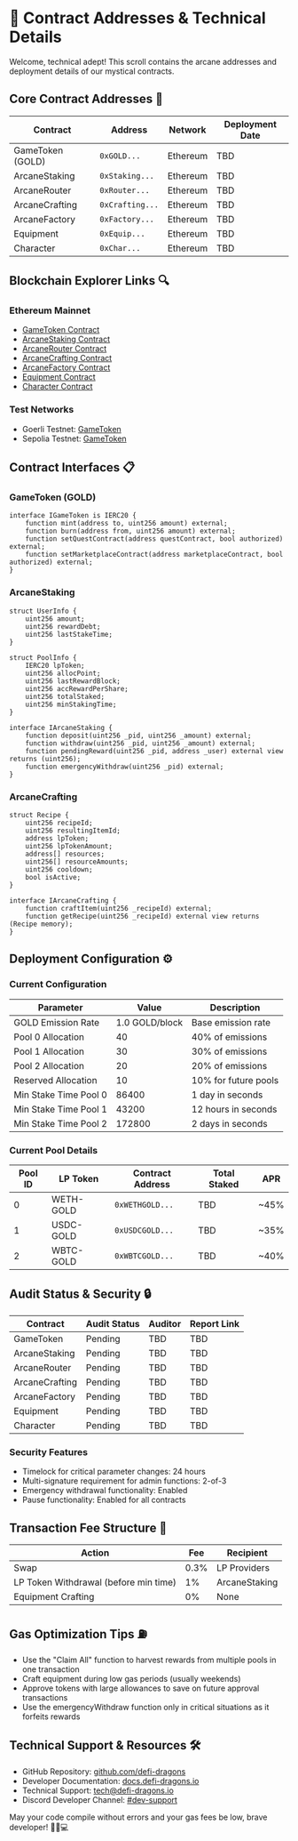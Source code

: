 # 📜 Contract Addresses & Technical Details

Welcome, technical adept! This scroll contains the arcane addresses and deployment details of our mystical contracts.

## Core Contract Addresses 🔮

| Contract | Address | Network | Deployment Date |
|----------|---------|---------|----------------|
| GameToken (GOLD) | `0xGOLD...` | Ethereum | TBD |
| ArcaneStaking | `0xStaking...` | Ethereum | TBD |
| ArcaneRouter | `0xRouter...` | Ethereum | TBD |
| ArcaneCrafting | `0xCrafting...` | Ethereum | TBD |
| ArcaneFactory | `0xFactory...` | Ethereum | TBD |
| Equipment | `0xEquip...` | Ethereum | TBD |
| Character | `0xChar...` | Ethereum | TBD |

## Blockchain Explorer Links 🔍

### Ethereum Mainnet
- [GameToken Contract](https://etherscan.io/address/0xGOLD...)
- [ArcaneStaking Contract](https://etherscan.io/address/0xStaking...)
- [ArcaneRouter Contract](https://etherscan.io/address/0xRouter...)
- [ArcaneCrafting Contract](https://etherscan.io/address/0xCrafting...)
- [ArcaneFactory Contract](https://etherscan.io/address/0xFactory...)
- [Equipment Contract](https://etherscan.io/address/0xEquip...)
- [Character Contract](https://etherscan.io/address/0xChar...)

### Test Networks
- Goerli Testnet: [GameToken](https://goerli.etherscan.io/address/0xTestGOLD...)
- Sepolia Testnet: [GameToken](https://sepolia.etherscan.io/address/0xTestGOLD...)

## Contract Interfaces 📋

### GameToken (GOLD)

```solidity
interface IGameToken is IERC20 {
    function mint(address to, uint256 amount) external;
    function burn(address from, uint256 amount) external;
    function setQuestContract(address questContract, bool authorized) external;
    function setMarketplaceContract(address marketplaceContract, bool authorized) external;
}
```

### ArcaneStaking

```solidity
struct UserInfo {
    uint256 amount;
    uint256 rewardDebt;
    uint256 lastStakeTime;
}

struct PoolInfo {
    IERC20 lpToken;
    uint256 allocPoint;
    uint256 lastRewardBlock;
    uint256 accRewardPerShare;
    uint256 totalStaked;
    uint256 minStakingTime;
}

interface IArcaneStaking {
    function deposit(uint256 _pid, uint256 _amount) external;
    function withdraw(uint256 _pid, uint256 _amount) external;
    function pendingReward(uint256 _pid, address _user) external view returns (uint256);
    function emergencyWithdraw(uint256 _pid) external;
}
```

### ArcaneCrafting

```solidity
struct Recipe {
    uint256 recipeId;
    uint256 resultingItemId;
    address lpToken;
    uint256 lpTokenAmount;
    address[] resources;
    uint256[] resourceAmounts;
    uint256 cooldown;
    bool isActive;
}

interface IArcaneCrafting {
    function craftItem(uint256 _recipeId) external;
    function getRecipe(uint256 _recipeId) external view returns (Recipe memory);
}
```

## Deployment Configuration ⚙️

### Current Configuration

| Parameter | Value | Description |
|-----------|-------|-------------|
| GOLD Emission Rate | 1.0 GOLD/block | Base emission rate |
| Pool 0 Allocation | 40 | 40% of emissions |
| Pool 1 Allocation | 30 | 30% of emissions |
| Pool 2 Allocation | 20 | 20% of emissions |
| Reserved Allocation | 10 | 10% for future pools |
| Min Stake Time Pool 0 | 86400 | 1 day in seconds |
| Min Stake Time Pool 1 | 43200 | 12 hours in seconds |
| Min Stake Time Pool 2 | 172800 | 2 days in seconds |

### Current Pool Details

| Pool ID | LP Token | Contract Address | Total Staked | APR |
|---------|----------|------------------|--------------|-----|
| 0 | WETH-GOLD | `0xWETHGOLD...` | TBD | ~45% |
| 1 | USDC-GOLD | `0xUSDCGOLD...` | TBD | ~35% |
| 2 | WBTC-GOLD | `0xWBTCGOLD...` | TBD | ~40% |

## Audit Status & Security 🔒

| Contract | Audit Status | Auditor | Report Link |
|----------|--------------|---------|-------------|
| GameToken | Pending | TBD | TBD |
| ArcaneStaking | Pending | TBD | TBD |
| ArcaneRouter | Pending | TBD | TBD |
| ArcaneCrafting | Pending | TBD | TBD |
| ArcaneFactory | Pending | TBD | TBD |
| Equipment | Pending | TBD | TBD |
| Character | Pending | TBD | TBD |

### Security Features

- Timelock for critical parameter changes: 24 hours
- Multi-signature requirement for admin functions: 2-of-3
- Emergency withdrawal functionality: Enabled
- Pause functionality: Enabled for all contracts

## Transaction Fee Structure 💸

| Action | Fee | Recipient |
|--------|-----|-----------|
| Swap | 0.3% | LP Providers |
| LP Token Withdrawal (before min time) | 1% | ArcaneStaking |
| Equipment Crafting | 0% | None |

## Gas Optimization Tips ⛽

- Use the "Claim All" function to harvest rewards from multiple pools in one transaction
- Craft equipment during low gas periods (usually weekends)
- Approve tokens with large allowances to save on future approval transactions
- Use the emergencyWithdraw function only in critical situations as it forfeits rewards

## Technical Support & Resources 🛠️

- GitHub Repository: [github.com/defi-dragons](https://github.com/your-repo-url)
- Developer Documentation: [docs.defi-dragons.io](https://docs.your-project.io)
- Technical Support: [tech@defi-dragons.io](mailto:tech@your-project.io)
- Discord Developer Channel: [#dev-support](https://discord.gg/your-discord)

May your code compile without errors and your gas fees be low, brave developer! 🧙‍♂️💻 